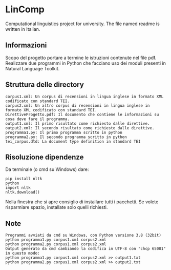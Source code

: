 # LinComp
Computational linguistics project for university. The file named readme is written in Italian.

## Informazioni
Scopo del progetto portare a termine le istruzioni contenute nel file pdf. Realizzare due programmi in Python che facciano uso dei moduli presenti in Natural Language Toolkit.

## Struttura delle directory
```
corpus1.xml: Un corpus di recensioni in lingua inglese in formato XML codificato con standard TEI.
corpus2.xml: Un altro corpus di recensioni in lingua inglese in formato XML codificato con standard TEI.
DirettiveProgetto.pdf: Il documento che contiene le informazioni su cosa deve fare il programma.
output1.xml: Il primo risultato come richiesto dalle direttive.
output2.xml: Il secondo risultato come richiesto dalle direttive.
programma1.py: Il primo programma scritto in python
programma2.py: Il secondo programma scritto in python
tei_corpus.dtd: La document type definition in standard TEI
```

## Risoluzione dipendenze
Da terminale (o cmd su Windows) dare:
```
pip install nltk
python
import nltk
nltk.download()
```
Nella finestra che si apre consiglio di installare tutti i pacchetti. Se volete risparmiare spazio, installate solo quelli richiesti.

## Note
```
Programmi avviati da cmd su Windows, con Python versione 3.8 (32bit)
python programma1.py corpus1.xml corpus2.xml
python programma2.py corpus1.xml corpus2.xml
Output generato da cmd cambiando la codifica in UTF-8 con "chcp 65001" in questo modo:
python programma1.py corpus1.xml corpus2.xml >> output1.txt
python programma2.py corpus1.xml corpus2.xml >> output2.txt
```
